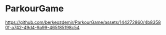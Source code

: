 # ParkourGame
https://github.com/berkeozdemir/ParkourGame/assets/144272860/4b83580f-a742-49d4-9a99-465f85198c54
